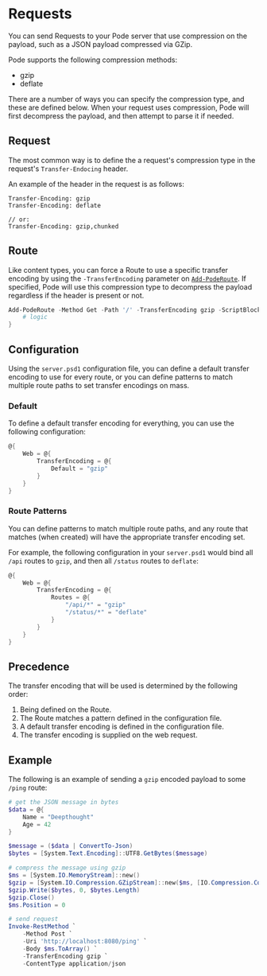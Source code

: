 # Requests

You can send Requests to your Pode server that use compression on the payload, such as a JSON payload compressed via GZip.

Pode supports the following compression methods:

* gzip
* deflate

There are a number of ways you can specify the compression type, and these are defined below. When your request uses compression, Pode will first decompress the payload, and then attempt to parse it if needed.

## Request

The most common way is to define the a request's compression type in the request's `Transfer-Endocing` header.

An example of the header in the request is as follows:

```text
Transfer-Encoding: gzip
Transfer-Encoding: deflate

// or:
Transfer-Encoding: gzip,chunked
```

## Route

Like content types, you can force a Route to use a specific transfer encoding by using the `-TransferEncoding` parameter on [`Add-PodeRoute`](../../../Functions/Routes/Add-PodeRoute). If specified, Pode will use this compression type to decompress the payload regardless if the header is present or not.

```powershell
Add-PodeRoute -Method Get -Path '/' -TransferEncoding gzip -ScriptBlock {
    # logic
}
```

## Configuration

Using the `server.psd1` configuration file, you can define a default transfer encoding to use for every route, or you can define patterns to match multiple route paths to set transfer encodings on mass.

### Default

To define a default transfer encoding for everything, you can use the following configuration:

```powershell
@{
    Web = @{
        TransferEncoding = @{
            Default = "gzip"
        }
    }
}
```

### Route Patterns

You can define patterns to match multiple route paths, and any route that matches (when created) will have the appropriate transfer encoding set.

For example, the following configuration in your `server.psd1` would bind all `/api` routes to `gzip`, and then all `/status` routes to `deflate`:

```powershell
@{
    Web = @{
        TransferEncoding = @{
            Routes = @{
                "/api/*" = "gzip"
                "/status/*" = "deflate"
            }
        }
    }
}
```

## Precedence

The transfer encoding that will be used is determined by the following order:

1. Being defined on the Route.
2. The Route matches a pattern defined in the configuration file.
3. A default transfer encoding is defined in the configuration file.
4. The transfer encoding is supplied on the web request.

## Example

The following is an example of sending a `gzip` encoded payload to some `/ping` route:

```powershell
# get the JSON message in bytes
$data = @{
    Name = "Deepthought"
    Age = 42
}

$message = ($data | ConvertTo-Json)
$bytes = [System.Text.Encoding]::UTF8.GetBytes($message)

# compress the message using gzip
$ms = [System.IO.MemoryStream]::new()
$gzip = [System.IO.Compression.GZipStream]::new($ms, [IO.Compression.CompressionMode]::Compress, $true)
$gzip.Write($bytes, 0, $bytes.Length)
$gzip.Close()
$ms.Position = 0

# send request
Invoke-RestMethod `
    -Method Post `
    -Uri 'http://localhost:8080/ping' `
    -Body $ms.ToArray() `
    -TransferEncoding gzip `
    -ContentType application/json
```
